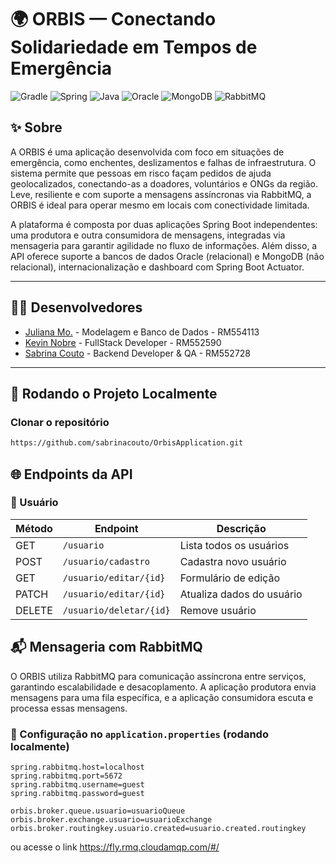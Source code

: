 # 🌍 ORBIS — Conectando Solidariedade em Tempos de Emergência

![Gradle](https://img.shields.io/badge/Gradle-02303A.svg?style=for-the-badge&logo=Gradle&logoColor=white)
![Spring](https://img.shields.io/badge/SpringBoot-6DB33F.svg?style=for-the-badge&logo=spring&logoColor=white)
![Java](https://img.shields.io/badge/Java-ED8B00?style=for-the-badge&logo=openjdk&logoColor=white)
![Oracle](https://img.shields.io/badge/Oracle-F80000?style=for-the-badge&logo=oracle&logoColor=white)
![MongoDB](https://img.shields.io/badge/MongoDB-4EA94B?style=for-the-badge&logo=mongodb&logoColor=white)
![RabbitMQ](https://img.shields.io/badge/RabbitMQ-FF6600.svg?style=for-the-badge&logo=rabbitmq&logoColor=white)

## ✨ Sobre

A ORBIS é uma aplicação desenvolvida com foco em situações de emergência, como enchentes, deslizamentos e falhas de infraestrutura. O sistema permite que pessoas em risco façam pedidos de ajuda geolocalizados, conectando-as a doadores, voluntários e ONGs da região. Leve, resiliente e com suporte a mensagens assíncronas via RabbitMQ, a ORBIS é ideal para operar mesmo em locais com conectividade limitada.

A plataforma é composta por duas aplicações Spring Boot independentes: uma produtora e outra consumidora de mensagens, integradas via mensageria para garantir agilidade no fluxo de informações. Além disso, a API oferece suporte a bancos de dados Oracle (relacional) e MongoDB (não relacional), internacionalização e dashboard com Spring Boot Actuator.

---

## 👩‍💻 Desenvolvedores

- [Juliana Mo.](https://github.com/julianamo93) - Modelagem e Banco de Dados - RM554113
- [Kevin Nobre](https://github.com/KevinNobre) - FullStack Developer - RM552590
- [Sabrina Couto](https://github.com/sabrinacouto) - Backend Developer & QA - RM552728

---

## 💾 Rodando o Projeto Localmente

### Clonar o repositório

```bash
https://github.com/sabrinacouto/OrbisApplication.git
```

## 🌐 Endpoints da API

### 📍 Usuário

| Método  | Endpoint                  | Descrição                       |
|---------|---------------------------|----------------------------------|
| GET     | `/usuario`                | Lista todos os usuários         |
| POST    | `/usuario/cadastro`       | Cadastra novo usuário           |
| GET     | `/usuario/editar/{id}`    | Formulário de edição            |
| PATCH   | `/usuario/editar/{id}`    | Atualiza dados do usuário       |
| DELETE  | `/usuario/deletar/{id}`   | Remove usuário                  |


## 📬 Mensageria com RabbitMQ

O ORBIS utiliza RabbitMQ para comunicação assíncrona entre serviços, garantindo escalabilidade e desacoplamento. A aplicação produtora envia mensagens para uma fila específica, e a aplicação consumidora escuta e processa essas mensagens.

### 🔧 Configuração no `application.properties` (rodando localmente)

```properties
spring.rabbitmq.host=localhost
spring.rabbitmq.port=5672
spring.rabbitmq.username=guest
spring.rabbitmq.password=guest

orbis.broker.queue.usuario=usuarioQueue
orbis.broker.exchange.usuario=usuarioExchange
orbis.broker.routingkey.usuario.created=usuario.created.routingkey
```

ou acesse o link https://fly.rmq.cloudamqp.com/#/



